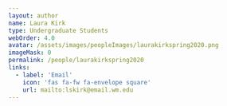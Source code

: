 ```yaml
---
layout: author
name: Laura Kirk
type: Undergraduate Students
webOrder: 4.0
avatar: /assets/images/peopleImages/laurakirkspring2020.png
imageMask: 0
permalink: /people/laurakirkspring2020
links:
  - label: 'Email'
    icon: 'fas fa-fw fa-envelope square'
    url: mailto:lskirk@email.wm.edu
---
```

